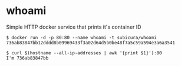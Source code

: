 whoami
======

Simple HTTP docker service that prints it's container ID

    $ docker run -d -p 80:80 --name whoami -t subicura/whoami
    736ab83847bb12dddd8b09969433f3a02d64d5b0be48f7a5c59a594e3a6a3541
    
    $ curl $(hostname --all-ip-addresses | awk '{print $1}'):80
    I'm 736ab83847bb
